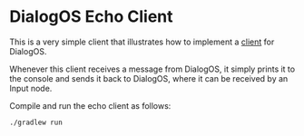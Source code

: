 # DialogOS Echo Client

This is a very simple client that illustrates how to implement a [client](https://github.com/dialogos-project/dialogos/wiki/Clients) for DialogOS.

Whenever this client receives a message from DialogOS, it simply prints it to the console
and sends it back to DialogOS, where it can be received by an Input node.

Compile and run the echo client as follows:

```
./gradlew run
```

